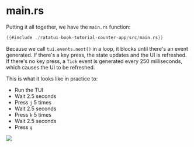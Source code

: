 # main.rs

Putting it all together, we have the `main.rs` function:

```rust
{{#include ./ratatui-book-tutorial-counter-app/src/main.rs}}
```

Because we call `tui.events.next()` in a loop, it blocks until there's an event generated. If
there's a key press, the state updates and the UI is refreshed. If there's no key press, a `Tick`
event is generated every 250 milliseconds, which causes the UI to be refreshed.

This is what it looks like in practice to:

- Run the TUI
- Wait 2.5 seconds
- Press `j` 5 times
- Wait 2.5 seconds
- Press `k` 5 times
- Wait 2.5 seconds
- Press `q`

<!--

```
Set Shell zsh
Sleep 2.5s
Type "cargo run"
Enter
Sleep 5s
Type "jjjjj"
Sleep 500ms
Type "kkkkk"
Sleep 5s
Type "q"
Sleep 2.5s
```

-->

![](https://user-images.githubusercontent.com/1813121/263404720-41bd81a0-4eec-479c-9333-44363a183613.gif)
